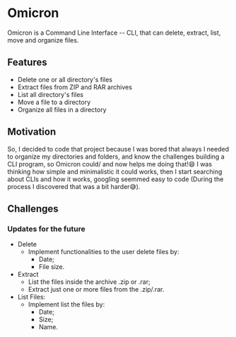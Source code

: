# Omicron
Omicron is a Command Line Interface -- CLI, that can delete, extract, list, move and organize files.

## Features
- Delete one or all directory's files
- Extract files from ZIP and RAR archives
- List all directory's files 
- Move a file to a directory
- Organize all files in a directory
  

## Motivation
So, I decided to code that project because I was bored that always I needed to organize my directories and folders, and know the challenges building a CLI program,
so Omicron could/ and now helps me doing that!:smile: I was thinking how simple and minimalistic it could works, then I start searching about CLIs and
how it works, googling seemmed easy to code (During the process I discovered that was a bit harder:sweat_smile:).

## Challenges 

### Updates for the future
- Delete
  - Implement functionalities to the user delete files by:
    - Date;
    - File size.
- Extract
  - List the files inside the archive .zip or .rar;
  - Extract just one or more files from the .zip/.rar.
- List Files:
  - Implement list the files by:
    - Date;
    - Size;
    - Name.
